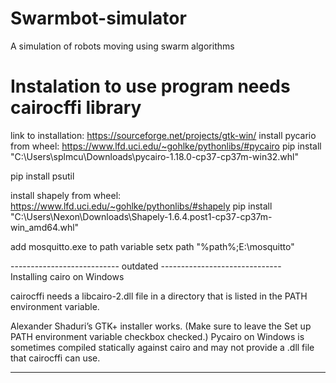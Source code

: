 # Swarmbot-simulator
A simulation of robots moving using swarm algorithms

# Instalation to use program needs cairocffi library


link to installation: https://sourceforge.net/projects/gtk-win/
install pycario from wheel: https://www.lfd.uci.edu/~gohlke/pythonlibs/#pycairo
pip install "C:\Users\splmcu\Downloads\pycairo-1.18.0-cp37-cp37m-win32.whl"

pip install psutil

install shapely from wheel: https://www.lfd.uci.edu/~gohlke/pythonlibs/#shapely
pip install "C:\Users\Nexon\Downloads\Shapely-1.6.4.post1-cp37-cp37m-win_amd64.whl"

add mosquitto.exe to path variable
setx path "%path%;E:\mosquitto"







--------------------------- outdated ------------------------------  
Installing cairo on Windows

cairocffi needs a libcairo-2.dll file in a directory that is listed in the PATH environment variable.

Alexander Shaduri’s GTK+ installer works. (Make sure to leave the Set up PATH environment variable checkbox checked.)
Pycairo on Windows is sometimes compiled statically against cairo and may not provide a .dll file that cairocffi can use.  

-------------------------------------------------------------------